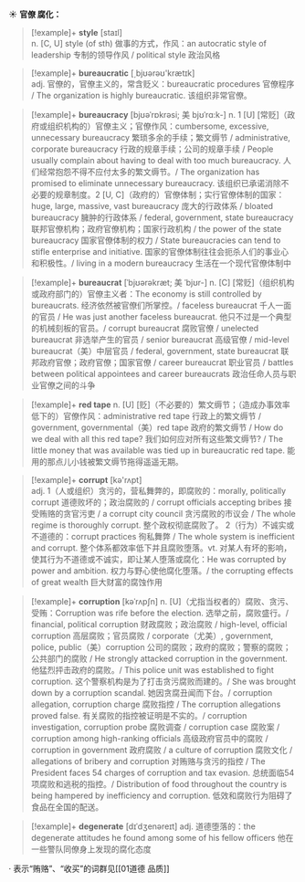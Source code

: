 ☀ <span class="category">**官僚 腐化：**</span>
>[!example]+ <span class="vocabulary">**style**</span> [staɪl]  
> <span class="definition">n. [C, U] style (of sth) 做事的方式，作风：</span>an autocratic style of leadership 专制的领导作风 / political style 政治风格

>[!example]+ <span class="vocabulary">**bureaucratic**</span> [͵bjʊərəʊ'krætɪk]  
> <span class="definition">adj. 官僚的，官僚主义的，常含贬义：</span>bureaucratic procedures 官僚程序 / The organization is highly bureaucratic. 该组织非常官僚。
           
>[!example]+ <span class="vocabulary">**bureaucracy**</span> [bjʊəˈrɒkrəsi; 美 bjʊˈrɑ:k-]
> <span class="definition">n. 1 [U] [常贬]（政府或组织机构的）官僚主义；官僚作风：</span>cumbersome, excessive, unnecessary bureaucracy 繁琐多余的手续；繁文缛节 / administrative, corporate bureaucracy 行政的规章手续；公司的规章手续 / People usually complain about having to deal with too much bureaucracy. 人们经常抱怨不得不应付太多的繁文缛节。/ The organization has promised to eliminate unnecessary bureaucracy. 该组织已承诺消除不必要的规章制度。<span class="definition">2 [U, C]（政府的）官僚体制；实行官僚体制的国家：</span>huge, large, massive, vast bureaucracy 庞大的行政体系 / bloated bureaucracy 臃肿的行政体系 / federal, government, state bureaucracy 联邦官僚机构；政府官僚机构；国家行政机构 / the power of the state bureaucracy 国家官僚体制的权力 / State bureaucracies can tend to stifle enterprise and initiative. 国家的官僚体制往往会扼杀人们的事业心和积极性。/ living in a modern bureaucracy 生活在一个现代官僚体制中
           
>[!example]+ <span class="vocabulary">**bureaucrat**</span> [ˈbjʊərəkræt; 美 ˈbjʊr-]
> <span class="definition">n. [C] [常贬]（组织机构或政府部门的）官僚主义者：</span>The economy is still controlled by bureaucrats. 经济依然被官僚们所掌控。/ faceless bureaucrat 千人一面的官员 / He was just another faceless bureaucrat. 他只不过是一个典型的机械刻板的官员。/ corrupt bureaucrat 腐败官僚 / unelected bureaucrat 非选举产生的官员 / senior bureaucrat 高级官僚 / mid-level bureaucrat（美）中层官员 / federal, government, state bureaucrat 联邦政府官僚；政府官僚；国家官僚 / career bureaucrat 职业官员 / battles between political appointees and career bureaucrats 政治任命人员与职业官僚之间的斗争
           
>[!example]+ <span class="vocabulary">**red tape**</span>
> <span class="definition">n. [U] [贬]（不必要的）繁文缛节；（造成办事效率低下的）官僚作风：</span>administrative red tape 行政上的繁文缛节 / government, governmental（美）red tape 政府的繁文缛节 / How do we deal with all this red tape? 我们如何应对所有这些繁文缛节? / The little money that was available was tied up in bureaucratic red tape. 能用的那点儿小钱被繁文缛节拖得遥遥无期。

>[!example]+ <span class="vocabulary">**corrupt**</span> [kə'rʌpt]  
> <span class="definition">adj. 1（人或组织）贪污的，营私舞弊的，即腐败的：</span>morally, politically corrupt 道德败坏的；政治腐败的 / corrupt officials accepting bribes 接受贿赂的贪官污吏 / a corrupt city council 贪污腐败的市议会 / The whole regime is thoroughly corrupt. 整个政权彻底腐败了。 <span class="definition">2（行为）不诚实或不道德的：</span>corrupt practices 徇私舞弊 / The whole system is inefficient and corrupt. 整个体系都效率低下并且腐败堕落。<span class="definition">vt. 对某人有坏的影响，使其行为不道德或不诚实，即让某人堕落或腐化：</span>He was corrupted by power and ambition. 权力与野心使他腐化堕落。/ the corrupting effects of great wealth 巨大财富的腐蚀作用
           
>[!example]+ <span class="vocabulary">**corruption**</span> [kəˈrʌpʃn]
> <span class="definition">n. [U]（尤指当权者的）腐败、贪污、受贿：</span>Corruption was rife before the election. 选举之前，腐败盛行。/ financial, political corruption 财政腐败；政治腐败 / high-level, official corruption 高层腐败；官员腐败 / corporate（尤美）, government, police, public（美）corruption 公司的腐败；政府的腐败；警察的腐败；公共部门的腐败 / He strongly attacked corruption in the government. 他猛烈抨击政府的腐败。/ This police unit was established to fight corruption. 这个警察机构是为了打击贪污腐败而建的。/ She was brought down by a corruption scandal. 她因贪腐丑闻而下台。/ corruption allegation, corruption charge 腐败指控 / The corruption allegations proved false. 有关腐败的指控被证明是不实的。/ corruption investigation, corruption probe 腐败调查 / corruption case 腐败案 / corruption among high-ranking officials 高级政府官员中的腐败 / corruption in government 政府腐败 / a culture of corruption 腐败文化 / allegations of bribery and corruption 对贿赂与贪污的指控 / The President faces 54 charges of corruption and tax evasion. 总统面临54项腐败和逃税的指控。/ Distribution of food throughout the country is being hampered by inefficiency and corruption. 低效和腐败行为阻碍了食品在全国的配送。
           
>[!example]+ <span class="vocabulary">**degenerate**</span> [dɪˈdʒenəreɪt]
> <span class="definition">adj. 道德堕落的：</span>the degenerate attitudes he found among some of his fellow officers 他在一些警队同僚身上发现的腐化态度

· 表示“贿赂”、“收买”的词群见[[01道德 品质]]

